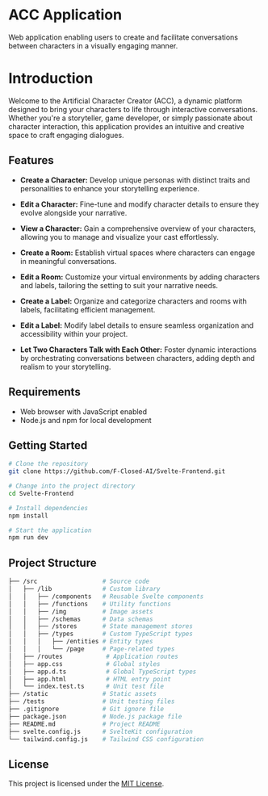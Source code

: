 # ACC Application

Web application enabling users to create and facilitate conversations between characters in a visually engaging manner.

# Introduction
Welcome to the Artificial Character Creator (ACC), a dynamic platform designed to bring your characters to life through interactive conversations. Whether you're a storyteller, game developer, or simply passionate about character interaction, this application provides an intuitive and creative space to craft engaging dialogues.

## Features

- **Create a Character:** Develop unique personas with distinct traits and personalities to enhance your storytelling experience.

- **Edit a Character:** Fine-tune and modify character details to ensure they evolve alongside your narrative.

- **View a Character:** Gain a comprehensive overview of your characters, allowing you to manage and visualize your cast effortlessly.

- **Create a Room:** Establish virtual spaces where characters can engage in meaningful conversations.

- **Edit a Room:** Customize your virtual environments by adding characters and labels, tailoring the setting to suit your narrative needs.

- **Create a Label:** Organize and categorize characters and rooms with labels, facilitating efficient management.

- **Edit a Label:** Modify label details to ensure seamless organization and accessibility within your project.

- **Let Two Characters Talk with Each Other:** Foster dynamic interactions by orchestrating conversations between characters, adding depth and realism to your storytelling.

## Requirements

- Web browser with JavaScript enabled
- Node.js and npm for local development

## Getting Started

```bash
# Clone the repository
git clone https://github.com/F-Closed-AI/Svelte-Frontend.git

# Change into the project directory
cd Svelte-Frontend

# Install dependencies
npm install

# Start the application
npm run dev

```
## Project Structure

```bash
├── /src                  # Source code
│   ├── /lib              # Custom library
│   │   ├── /components   # Reusable Svelte components
│   │   ├── /functions    # Utility functions
│   │   ├── /img          # Image assets
│   │   ├── /schemas      # Data schemas
│   │   ├── /stores       # State management stores
│   │   ├── /types        # Custom TypeScript types
│   │   │   ├── /entities # Entity types
│   │   │   └── /page     # Page-related types
│   ├── /routes            # Application routes
│   ├── app.css            # Global styles
│   ├── app.d.ts           # Global TypeScript types
│   ├── app.html           # HTML entry point
│   └── index.test.ts      # Unit test file
├── /static               # Static assets
├── /tests                # Unit testing files
├── .gitignore            # Git ignore file
├── package.json          # Node.js package file
├── README.md             # Project README
├── svelte.config.js      # SvelteKit configuration
└── tailwind.config.js    # Tailwind CSS configuration
```

## License

This project is licensed under the [MIT License](https://github.com/F-Closed-AI/Svelte-Frontend/blob/main/LICENSE).
